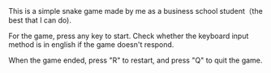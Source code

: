 This is a simple snake game made by me as a business school student（the best that I can do). 

For the game, press any key to start. Check whether the keyboard input method is in english if the game doesn't respond.

When the game ended, press "R" to restart, and press "Q" to quit the game.

